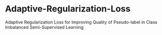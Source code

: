 # Adaptive-Regularization-Loss
Adaptive Regularization Loss for Improving Quality of  Pseudo-label in Class Imbalanced Semi-Supervised Learning
